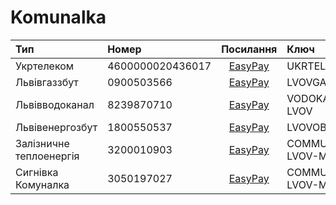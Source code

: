# Komunalka

| Тип					  | Номер			 | Посилання															   | Ключ                 |
|:------------------------|:-----------------|:-----------------------------------------------------------------------:|:---------------------|
| Укртелеком			  | 4600000020436017 | [EasyPay](https://easypay.ua/catalog/mobile/ukrtelecom)                 | UKRTELECOM           |
| Львівгаззбут			  | 0900503566	     | [EasyPay](https://easypay.ua/catalog/utility/lvov/lvovgaz)              | LVOVGAZ              |
| Львівводоканал		  | 8239870710	     | [EasyPay](https://easypay.ua/catalog/utility/lvov/vodokanal-lvov)       | VODOKANAL-LVOV       |
| Львівенергозбут		  | 1800550537	     | [EasyPay](https://easypay.ua/catalog/utility/lvov/lvovoblenergo)        | LVOVOBLENERGO        |
| Залізничне теплоенергія | 3200010903	     | [EasyPay](https://easypay.ua/catalog/utility/lvov/communal-lvov-merger) | COMMUNAL-LVOV-MERGER |
| Сигнівка Комуналка	  | 3050197027	     | [EasyPay](https://easypay.ua/catalog/utility/lvov/communal-lvov-merger) | COMMUNAL-LVOV-MERGER |


<script>

function getInitData() {
	return fetch("https://api.easypay.ua/api/system/createPage", {
		"headers": {
			"accept": "application/json, text/plain, */*",
			"appid": "e18ecdba-b592-4cba-bb3b-48486b0bfe49",
			"content-type": "application/json; charset=UTF-8",
			"partnerkey": "easypay-v2",
		},
		"body": null,
		"method": "POST",
	}).then(res => res.json());
}

async function getServiceData(row, initData, serviceKey, accountNumber) {
	const json = await fetch("https://api.easypay.ua/api/genericCommunalFlow/check", {
		"headers": {
			"accept":"application/json, text/plain, */*",
			"appid": initData.appId,
			"content-type":"application/json; charset=UTF-8",
			"pageid": initData.pageId,
			"partnerkey":"easypay-v2",
			"locale":"uk",
		},
		"body": JSON.stringify({
			"fields": [
				{
					"fieldName": "Account",
					"fieldValue": accountNumber
				}
			],
			"serviceKey":serviceKey,
			"amount":null,
			"multyCheckPaymentStepIndex":0,
		}),
		"method":"POST",
	}).then(res => res.json());

	return {
		row: row,
		serviceKey: serviceKey,
		accountInfo: json.accountInfo,
		products: json.products,
	}
}


getInitData().then(async (initData) => {
	const table = document.querySelector('table');
	const tbody = table.querySelector('tbody');
	const rows = [...tbody.querySelectorAll('tr')];

	Promise.all(rows.map(row => {
		const accountNumber = row.children[1].innerHTML;
		const serviceKey = row.children[3].innerHTML;
		const link = row.querySelector('a');
		link.href += '?account=' + accountNumber;
		return getServiceData(row, initData, serviceKey, accountNumber);
	})).then(datas => {
		return datas.map(data => {
			if (!data.products) {
				console.log('IGNORE', data)
				return;
			}
			const amountTd = document.createElement('td');
			amountTd.innerHTML = data.products.map(item => item.paymentAmount).join(', ') + " грн."
			data.row.appendChild(amountTd);
			return data.products.reduce((curr, item) => curr + item.paymentAmount, 0)
		}).filter(item => item);
	}).then(ammounts => {
		const sum = ammounts.reduce((curr, item) => curr + item, 0);
		const sumRounded = Math.round(sum);
		console.log(sumRounded);

		const sumRow = document.createElement('tr');
		sumRow.innerHTML = `<th colspan="2"><h2>Сумма: </h2></th><th colspan="2"><h2>${sumRounded} грн.</h2></th>`;
		tbody.appendChild(sumRow);
	});
});

</script>

